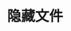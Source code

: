 ---
hide: true
group: true
collapsed: true
createtime: 2024/6/10
title: 隐藏文件
outline: [2,3]
categories:
 - 笔记
tags:
 - 网工
---